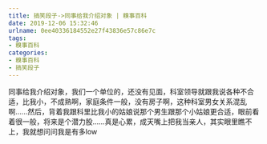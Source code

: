 ```yaml
---
title: 搞笑段子->同事给我介绍对象 | 糗事百科
date: 2019-12-06 15:32:46
urlname: 0ee40336184552e27f43836e57c86e7c
tags: 
- 糗事百科
categories:
- 糗事百科
- 搞笑段子
---
```

同事给我介绍对象，我们一个单位的，还没有见面，科室领导就跟我说各种不合适，比我小，不成熟啊，家庭条件一般，没有房子啊，这种科室男女关系混乱啊……然后，背着我跟科里比我小的姑娘说那个男生跟那个小姑娘更合适，眼前看着很一般，将来是个潜力股……真是心累，成天嘴上把我当亲人，其实眼里瞧不上，我就想问问我是有多low


